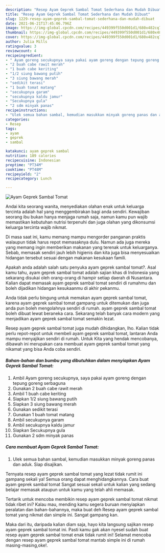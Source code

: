 ```yaml
---
description: "Resep Ayam Geprek Sambal Tomat Sederhana dan Mudah Dibuat"
title: "Resep Ayam Geprek Sambal Tomat Sederhana dan Mudah Dibuat"
slug: 1229-resep-ayam-geprek-sambal-tomat-sederhana-dan-mudah-dibuat
date: 2021-06-21T17:45:06.796Z
image: https://img-global.cpcdn.com/recipes/449399f550d001d1/680x482cq70/ayam-geprek-sambal-tomat-foto-resep-utama.jpg
thumbnail: https://img-global.cpcdn.com/recipes/449399f550d001d1/680x482cq70/ayam-geprek-sambal-tomat-foto-resep-utama.jpg
cover: https://img-global.cpcdn.com/recipes/449399f550d001d1/680x482cq70/ayam-geprek-sambal-tomat-foto-resep-utama.jpg
author: Julia Mills
ratingvalue: 3
reviewcount: 4
recipeingredient:
- " Ayam goreng secukupnya saya pakai ayam goreng dengan tepung goreng serbaguna"
- "2 buah cabe rawit merah"
- "1 buah cabe keriting"
- "1/2 siung bawang putih"
- "3 siung bawang merah"
- "sedikit terasi"
- "1 buah tomat matang"
- "secukupnya garam"
- "secukupnya kaldu jamur"
- "Secukupnya gula"
- "2 sdm minyak panas"
recipeinstructions:
- "Ulek semua bahan sambal, kemudian masukkan minyak goreng panas dan aduk. Siap disajikan."
categories:
- Resep
tags:
- ayam
- geprek
- sambal

katakunci: ayam geprek sambal 
nutrition: 189 calories
recipecuisine: Indonesian
preptime: "PT34M"
cooktime: "PT48M"
recipeyield: "2"
recipecategory: Lunch

---
```



![Ayam Geprek Sambal Tomat](https://img-global.cpcdn.com/recipes/449399f550d001d1/680x482cq70/ayam-geprek-sambal-tomat-foto-resep-utama.jpg)

Andai kita seorang wanita, menyediakan olahan enak untuk keluarga tercinta adalah hal yang menggembirakan bagi anda sendiri. Kewajiban seorang ibu bukan hanya menjaga rumah saja, namun kamu pun wajib memastikan kebutuhan nutrisi terpenuhi dan juga olahan yang dikonsumsi keluarga tercinta wajib nikmat.

Di masa  saat ini, kamu memang mampu mengorder panganan praktis walaupun tidak harus repot memasaknya dulu. Namun ada juga mereka yang memang ingin memberikan makanan yang terenak untuk keluarganya. Sebab, memasak sendiri jauh lebih higienis dan kita juga bisa menyesuaikan hidangan tersebut sesuai dengan makanan kesukaan famili. 



Apakah anda adalah salah satu penyuka ayam geprek sambal tomat?. Asal kamu tahu, ayam geprek sambal tomat adalah sajian khas di Indonesia yang sekarang disukai oleh orang-orang di hampir setiap daerah di Nusantara. Kalian dapat memasak ayam geprek sambal tomat sendiri di rumahmu dan boleh dijadikan hidangan kesukaanmu di akhir pekanmu.

Anda tidak perlu bingung untuk memakan ayam geprek sambal tomat, karena ayam geprek sambal tomat gampang untuk ditemukan dan juga anda pun boleh mengolahnya sendiri di rumah. ayam geprek sambal tomat boleh dibuat lewat beraneka cara. Sekarang telah banyak cara modern yang menjadikan ayam geprek sambal tomat semakin lezat.

Resep ayam geprek sambal tomat juga mudah dihidangkan, lho. Kalian tidak perlu repot-repot untuk membeli ayam geprek sambal tomat, lantaran Anda mampu menyajikan sendiri di rumah. Untuk Kita yang hendak mencobanya, dibawah ini merupakan cara membuat ayam geprek sambal tomat yang nikamat yang bisa Anda coba sendiri.

<!--inarticleads1-->

##### Bahan-bahan dan bumbu yang dibutuhkan dalam menyiapkan Ayam Geprek Sambal Tomat:

1. Ambil  Ayam goreng secukupnya, saya pakai ayam goreng dengan tepung goreng serbaguna
1. Gunakan 2 buah cabe rawit merah
1. Ambil 1 buah cabe keriting
1. Siapkan 1/2 siung bawang putih
1. Siapkan 3 siung bawang merah
1. Gunakan sedikit terasi
1. Gunakan 1 buah tomat matang
1. Ambil secukupnya garam
1. Ambil secukupnya kaldu jamur
1. Siapkan Secukupnya gula
1. Gunakan 2 sdm minyak panas




<!--inarticleads2-->

##### Cara membuat Ayam Geprek Sambal Tomat:

1. Ulek semua bahan sambal, kemudian masukkan minyak goreng panas dan aduk. Siap disajikan.




Ternyata resep ayam geprek sambal tomat yang lezat tidak rumit ini gampang sekali ya! Semua orang dapat menghidangkannya. Cara buat ayam geprek sambal tomat Sangat sesuai sekali untuk kalian yang sedang belajar memasak ataupun untuk kamu yang telah ahli memasak.

Tertarik untuk mencoba membikin resep ayam geprek sambal tomat nikmat tidak ribet ini? Kalau mau, mending kamu segera buruan menyiapkan peralatan dan bahan-bahannya, maka buat deh Resep ayam geprek sambal tomat yang nikmat dan simple ini. Sangat gampang kan. 

Maka dari itu, daripada kalian diam saja, hayo kita langsung sajikan resep ayam geprek sambal tomat ini. Pasti kamu gak akan nyesel sudah buat resep ayam geprek sambal tomat enak tidak rumit ini! Selamat mencoba dengan resep ayam geprek sambal tomat mantab simple ini di rumah masing-masing,oke!.

